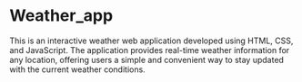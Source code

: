 # Weather_app  

This is an interactive weather web application developed using HTML, CSS, and JavaScript. The application provides real-time weather information for any location, offering users a simple and convenient way to stay updated with the current weather conditions.
